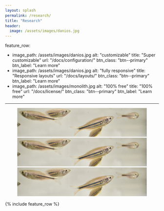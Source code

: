 ```yaml
---
layout: splash
permalink: /research/
title: "Research"
header:
  image: /assets/images/danios.jpg
---
```


feature_row:
  - image_path: /assets/images/danios.jpg
    alt: "customizable"
    title: "Super customizable"
    url: "/docs/configuration/"
    btn_class: "btn--primary"
    btn_label: "Learn more"
  - image_path: /assets/images/danios.jpg
    alt: "fully responsive"
    title: "Responsive layouts"
    url: "/docs/layouts/"
    btn_class: "btn--primary"
    btn_label: "Learn more"
  - image_path: /assets/images/monolith.jpg
    alt: "100% free"
    title: "100% free"
    url: "/docs/license/"
    btn_class: "btn--primary"
    btn_label: "Learn more"      
---

<figure class="third">
    <a href="/schooling/"><img src="/assets/images/danios.jpg"></a>
    <a href="/design-a-fish/"><img src="/assets/images/danios.jpg"></a>
    <a href="/monolith/"><img src="/assets/images/danios.jpg"></a>
</figure>

{% include feature_row %}
